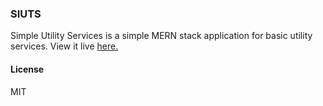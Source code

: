 ### SIUTS

Simple Utility Services is a simple MERN stack application for basic utility services. View it live [here.](https://siuts.herokuapp.com/)


#### License
MIT
